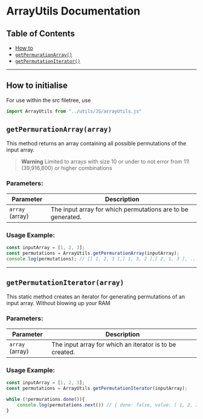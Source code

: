 # ArrayUtils Documentation

## Table of Contents
- [How to](#how-to-initialise)
- [`getPermurationArray()`](#getpermurationarrayarray)
- [`getPermutationIterator()`](#getpermutationiteratorarray)

---

## How to initialise
For use within the src filetree, use

```Javascript
import ArrayUtils from "../utils/JS/arrayUtils.js"
```


## `getPermurationArray(array)`

This method returns an array containing all possible permutations of the input array.

> **Warning**
> Limited to arrays with size 10 or under to not error from 11! (39,916,800) or higher combinations 

### Parameters:

| Parameter | Description |
| --- | --- |
| `array` (array) | The input array for which permutations are to be generated. |

### Usage Example:

```Javascript
const inputArray = [1, 2, 3];
const permutations = ArrayUtils.getPermurationArray(inputArray);
console.log(permutations); // [[ 1, 2, 3 ],[ 1, 3, 2 ],[ 2, 1, 3 ], ... , 1]]
```

---

## `getPermutationIterator(array)`

This static method creates an iterator for generating permutations of an input array. Without blowing up your RAM

### Parameters:

| Parameter | Description |
| --- | --- |
| `array` (array) | The input array for which an iterator is to be created. |

### Usage Example:

```Javascript
const inputArray = [1, 2, 3];
const permutations = ArrayUtils.getPermutationIterator(inputArray);

while (!permurations.done()){
    console.log(permutations.next()) // { done: false, value: [ 1, 2, 3 ] }, { done: false, value: [ 1, 3, 2 ] }, ..., { done: false, value: [ 3, 1, 2 ] }, { done: true }
}

```
